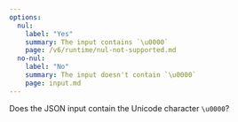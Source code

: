 ```yaml
---
options:
  nul:
    label: "Yes"
    summary: The input contains `\u0000`
    page: /v6/runtime/nul-not-supported.md
  no-nul:
    label: "No"
    summary: The input doesn't contain `\u0000`
    page: input.md
---
```


Does the JSON input contain the Unicode character `\u0000`?
